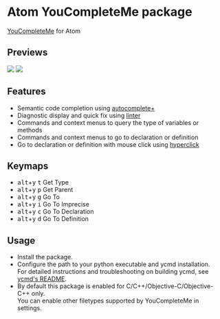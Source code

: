 # Atom YouCompleteMe package

[YouCompleteMe](https://github.com/Valloric/YouCompleteMe) for Atom

## Previews

![](https://cloud.githubusercontent.com/assets/2141853/18661117/ce2259ee-7f46-11e6-908f-50b52e121dc8.png)
![](https://cloud.githubusercontent.com/assets/2141853/18661116/cdcdf7a0-7f46-11e6-80ce-62aa042a5ef0.png)

## Features

* Semantic code completion using [autocomplete+](https://atom.io/packages/autocomplete-plus)
* Diagnostic display and quick fix using [linter](https://atom.io/packages/linter)
* Commands and context menus to query the type of variables or methods
* Commands and context menus to go to declaration or definition
* Go to declaration or definition with mouse click using [hyperclick](https://atom.io/packages/hyperclick)

## Keymaps

* <kbd>alt</kbd>+<kbd>y</kbd> <kbd>t</kbd> Get Type
* <kbd>alt</kbd>+<kbd>y</kbd> <kbd>p</kbd> Get Parent
* <kbd>alt</kbd>+<kbd>y</kbd> <kbd>g</kbd> Go To
* <kbd>alt</kbd>+<kbd>y</kbd> <kbd>i</kbd> Go To Imprecise
* <kbd>alt</kbd>+<kbd>y</kbd> <kbd>c</kbd> Go To Declaration
* <kbd>alt</kbd>+<kbd>y</kbd> <kbd>d</kbd> Go To Definition

## Usage

* Install the package.
* Configure the path to your python executable and ycmd installation.  
  For detailed instructions and troubleshooting on building ycmd, see [ycmd's README](https://github.com/Valloric/ycmd#building).
* By default this package is enabled for C/C++/Objective-C/Objective-C++ only.  
  You can enable other filetypes supported by YouCompleteMe in settings.
